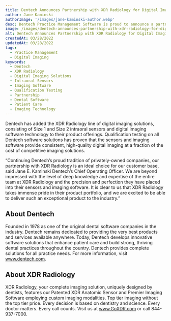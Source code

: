 ```yaml
---
title: Dentech Announces Partnership with XDR Radiology for Digital Imaging Solutions
author: Jane Kaminski
authorImage: '/images/jane-kaminski-author.webp'
desc: Dentech Practice Management Software is proud to announce a partnership with XDR Radiology to expand its line of digital imaging software and intraoral sensors.
image: /images/dentech-announces-partnership-with-xdr-radiology-for-digital-imaging-solutions.webp
alt: Dentech Announces Partnership with XDR Radiology for Digital Imaging Solutions
createdAt: 03/28/2022
updatedAt: 03/28/2022
tags:
  - Practice Management
  - Digital Imaging
keywords:
  - Dentech
  - XDR Radiology
  - Digital Imaging Solutions
  - Intraoral Sensors
  - Imaging Software
  - Qualification Testing
  - Partnership
  - Dental Software
  - Patient Care
  - Imaging Technology
---
```


Dentech has added the XDR Radiology line of digital imaging solutions, consisting of Size 1 and Size 2 intraoral sensors and digital imaging software technology to their product offerings. Qualification testing on all Dentech software solutions has proven that the sensors and imaging software provide consistent, high-quality digital imaging at a fraction of the cost of competitive imaging solutions.

“Continuing Dentech’s proud tradition of privately-owned companies, our partnership with XDR Radiology is an ideal choice for our customer base, said Jane E. Kaminski Dentech’s Chief Operating Officer. We are beyond impressed with the level of deep knowledge and expertise of the entire team at XDR Radiology and the precision and perfection they have placed into their sensors and imaging software. It is clear to us that XDR Radiology takes immense pride in their product portfolio, and we are excited to be able to deliver such an exceptional product to the industry.”

## About Dentech

Founded in 1978 as one of the original dental software companies in the industry. Dentech remains dedicated to providing the very best products and services available anywhere. Today, Dentech develops innovative software solutions that enhance patient care and build strong, thriving dental practices throughout the country. Dentech provides complete solutions for all practice needs. For more information, visit www.dentech.com.

## About XDR Radiology

XDR Radiology, your complete imaging solution, uniquely designed by dentists, features our Patented XDR Anatomic Sensor and Premier Imaging Software employing custom imaging modalities. Top tier imaging without the top tier price. Every decision is based on dentistry and science. Every doctor matters. Every call counts. Visit us at www.GoXDR.com or call 844-937-7000.